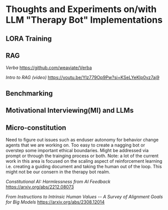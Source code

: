 # Thoughts and Experiments on/with LLM "Therapy Bot" Implementations

## LORA Training

## RAG 

*Verba* https://github.com/weaviate/Verba

*Intro to RAG (video)* https://youtu.be/Ylz779Op9Pw?si=KSeLYeKlp0vz7aj9

## Benchmarking

## Motivational Interviewing(MI) and LLMs

## Micro-constitution
Need to figure out issues such as enduser autonomy for behavior change agents that we are working on. Too easy to create a nagging bot or overstep some important ethical boundaries. Might be addressed via prompt or through the trainging process or both. Note: a lot of the current work in this area is focused on the scaling aspect of reinforcement learning i.e. creating a guiding document and taking the human out of the loop. This might not be our consern in the therapy bot realm.  

*Constitutional AI: Harmlessness from AI Feedback*
https://arxiv.org/abs/2212.08073

*From Instructions to Intrinsic Human Values -- A Survey of Alignment Goals for Big Models*
https://arxiv.org/abs/2308.12014

